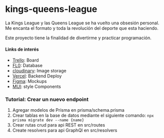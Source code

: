 # kings-queens-league

La Kings League y las Queens League se ha vuelto una obsesión personal. Me encanta el formato y toda la revolución del deporte que esta haciendo.

Este proyecto tiene la finalidad de divertirme y practicar programación.

#### Links de interés
* [Trello](https://trello.com/b/smNr60MO/kings-queens-league): Board
* [FL0](https://app.fl0.com/davidre0795/kings-queens-league/dev/kings-queens-league): Database
* [cloudinary](https://console.cloudinary.com/console/c-29545db37553daa971564b7a498e4c/media_library/search?q=): Image storage
* [Vercel](https://vercel.com/davidre0795/kings-queens-league-backend): Backend Deploy
* [Figma](https://www.figma.com/file/ArqdRnjdV9u1DzjzpOVwiD/kings-queens-league): Mockups
* [MUI](https://mui.com/): style Components

### Tutorial: Crear un nuevo endpoint
1. Agregar modelos de Prisma en prisma/schema.prisma
2. Crear tablas en la base de datos mediante el siguiente comando: `npx prisma migrate dev --name {name}`
3. Crear rutas crud para api REST en src/routes
4. Create resolvers para api GraphQl en src/resolvers
  

